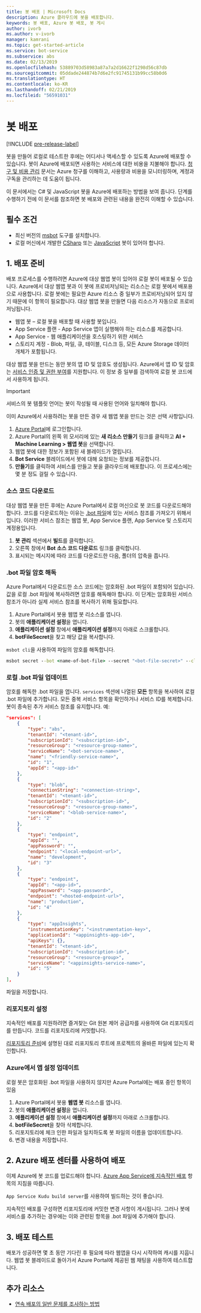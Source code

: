 ```yaml
---
title: 봇 배포 | Microsoft Docs
description: Azure 클라우드에 봇을 배포합니다.
keywords: 봇 배포, Azure 봇 배포, 봇 게시
author: ivorb
ms.author: v-ivorb
manager: kamrani
ms.topic: get-started-article
ms.service: bot-service
ms.subservice: abs
ms.date: 02/13/2019
ms.openlocfilehash: 53889703d58983a87a7a2d16622f1298d56c87db
ms.sourcegitcommit: 05ddade244874b7d6e2fc91745131b99cc58b0d6
ms.translationtype: HT
ms.contentlocale: ko-KR
ms.lasthandoff: 02/21/2019
ms.locfileid: "56591031"
---
```

# <a name="deploy-your-bot"></a>봇 배포

[!INCLUDE [pre-release-label](./includes/pre-release-label.md)]

봇을 만들어 로컬로 테스트한 후에는 어디서나 액세스할 수 있도록 Azure에 배포할 수 있습니다. 봇이 Azure에 배포되면 사용하는 서비스에 대한 비용을 지불해야 합니다. [청구 및 비용 관리](https://docs.microsoft.com/en-us/azure/billing/) 문서는 Azure 청구를 이해하고, 사용량과 비용을 모니터링하며, 계정과 구독을 관리하는 데 도움이 됩니다.

이 문서에서는 C# 및 JavaScript 봇을 Azure에 배포하는 방법을 보여 줍니다. 단계를 수행하기 전에 이 문서를 참조하면 봇 배포와 관련된 내용을 완전히 이해할 수 있습니다.

## <a name="prerequisites"></a>필수 조건

- 최신 버전의 [msbot](https://github.com/Microsoft/botbuilder-tools/tree/master/packages/MSBot) 도구를 설치합니다.
- 로컬 머신에서 개발한 [CSharp](./dotnet/bot-builder-dotnet-sdk-quickstart.md) 또는 [JavaScript](./javascript/bot-builder-javascript-quickstart.md) 봇이 있어야 합니다.

## <a name="1-prepare-for-deployment"></a>1. 배포 준비
배포 프로세스를 수행하려면 Azure에 대상 웹앱 봇이 있어야 로컬 봇이 배포될 수 있습니다. Azure에서 대상 웹앱 봇과 이 봇에 프로비저닝되는 리소스는 로컬 봇에서 배포용으로 사용합니다. 로컬 봇에는 필요한 Azure 리소스 중 일부가 프로비저닝되어 있지 않기 때문에 이 항목이 필요합니다. 대상 웹앱 봇을 만들면 다음 리소스가 자동으로 프로비저닝됩니다.
-   웹앱 봇 – 로컬 봇을 배포할 때 사용할 봇입니다.
-   App Service 플랜 - App Service 앱이 실행해야 하는 리소스를 제공합니다.
-   App Service - 웹 애플리케이션을 호스팅하기 위한 서비스
-   스토리지 계정 - Blob, 파일, 큐, 테이블, 디스크 등, 모든 Azure Storage 데이터 개체가 포함됩니다.

대상 웹앱 봇을 만드는 동안 봇의 앱 ID 및 암호도 생성됩니다. Azure에서 앱 ID 및 암호는 [서비스 인증 및 권한 부여](https://docs.microsoft.com/azure/app-service/overview-authentication-authorization)를 지원합니다. 이 정보 중 일부를 검색하여 로컬 봇 코드에서 사용하게 됩니다. 

> [!IMPORTANT]
> 서비스의 봇 템플릿 언어는 봇이 작성될 때 사용된 언어와 일치해야 합니다.

이미 Azure에서 사용하려는 봇을 만든 경우 새 웹앱 봇을 만드는 것은 선택 사항입니다.

1. [Azure Portal](https://portal.azure.com)에 로그인합니다.
1. Azure Portal의 왼쪽 위 모서리에 있는 **새 리소스 만들기** 링크를 클릭하고 **AI + Machine Learning > 웹앱 봇**을 선택합니다.
1. 웹앱 봇에 대한 정보가 포함된 새 블레이드가 열립니다. 
1. **Bot Service** 블레이드에서 봇에 대해 요청되는 정보를 제공합니다.
1. **만들기**를 클릭하여 서비스를 만들고 봇을 클라우드에 배포합니다. 이 프로세스에는 몇 분 정도 걸릴 수 있습니다.

### <a name="download-the-source-code"></a>소스 코드 다운로드
대상 웹앱 봇을 만든 후에는 Azure Portal에서 로컬 머신으로 봇 코드를 다운로드해야 합니다. 코드를 다운로드하는 이유는 [.bot 파일](./v4sdk/bot-file-basics.md)에 있는 서비스 참조를 가져오기 위해서입니다. 이러한 서비스 참조는 웹앱 봇, App Service 플랜, App Service 및 스토리지 계정용입니다. 

1. **봇 관리** 섹션에서 **빌드**를 클릭합니다.
1. 오른쪽 창에서 **Bot 소스 코드 다운로드** 링크를 클릭합니다.
1. 표시되는 메시지에 따라 코드를 다운로드한 다음, 폴더의 압축을 풉니다.

### <a name="decrypt-the-bot-file"></a>.bot 파일 암호 해독

Azure Portal에서 다운로드한 소스 코드에는 암호화된 .bot 파일이 포함되어 있습니다. 값을 로컬 .bot 파일에 복사하려면 암호를 해독해야 합니다. 이 단계는 암호화된 서비스 참조가 아니라 실제 서비스 참조를 복사하기 위해 필요합니다.  

1. Azure Portal에서 봇용 웹앱 봇 리소스를 엽니다.
1. 봇의 **애플리케이션 설정**을 엽니다.
1. **애플리케이션 설정** 창에서 **애플리케이션 설정**까지 아래로 스크롤합니다.
1. **botFileSecret**을 찾고 해당 값을 복사합니다.

`msbot cli`을 사용하여 파일의 암호를 해독합니다.

```cmd
msbot secret --bot <name-of-bot-file> --secret "<bot-file-secret>" --clear
```

### <a name="update-your-local-bot-file"></a>로컬 .bot 파일 업데이트

암호를 해독한 .bot 파일을 엽니다. `services` 섹션에 나열된 **모든** 항목을 복사하여 로컬 .bot 파일에 추가합니다. 모든 중복 서비스 항목을 확인하거나 서비스 ID를 복제합니다. 봇이 종속된 추가 서비스 참조를 유지합니다. 예: 

```json
"services": [
    {
        "type": "abs",
        "tenantId": "<tenant-id>",
        "subscriptionId": "<subscription-id>",
        "resourceGroup": "<resource-group-name>",
        "serviceName": "<bot-service-name>",
        "name": "<friendly-service-name>",
        "id": "1",
        "appId": "<app-id>"
    },
    {
        "type": "blob",
        "connectionString": "<connection-string>",
        "tenantId": "<tenant-id>",
        "subscriptionId": "<subscription-id>",
        "resourceGroup": "<resource-group-name>",
        "serviceName": "<blob-service-name>",
        "id": "2"
    },
    {
        "type": "endpoint",
        "appId": "",
        "appPassword": "",
        "endpoint": "<local-endpoint-url>",
        "name": "development",
        "id": "3"
    },
    {
        "type": "endpoint",
        "appId": "<app-id>",
        "appPassword": "<app-password>",
        "endpoint": "<hosted-endpoint-url>",
        "name": "production",
        "id": "4"
    },
    {
        "type": "appInsights",
        "instrumentationKey": "<instrumentation-key>",
        "applicationId": "<appinsights-app-id>",
        "apiKeys": {},
        "tenantId": "<tenant-id>",
        "subscriptionId": "<subscription-id>",
        "resourceGroup": "<resource-group>",
        "serviceName": "<appinsights-service-name>",
        "id": "5"
    }
],
```

파일을 저장합니다.

### <a name="setup-a-repository"></a>리포지토리 설정

지속적인 배포를 지원하려면 즐겨찾는 Git 원본 제어 공급자를 사용하여 Git 리포지토리를 만듭니다. 코드를 리포지토리에 커밋합니다. 

[리포지토리 준비](https://docs.microsoft.com/azure/app-service/deploy-continuous-deployment#prepare-your-repository)에 설명된 대로 리포지토리 루트에 프로젝트의 올바른 파일에 있는지 확인합니다.

### <a name="update-app-settings-in-azure"></a>Azure에서 앱 설정 업데이트
로컬 봇은 암호화된 .bot 파일을 사용하지 않지만 Azure Portal에는 배포 중인 항목이 있음 
1. Azure Portal에서 봇용 **웹앱 봇** 리소스를 엽니다.
1. 봇의 **애플리케이션 설정**을 엽니다.
1. **애플리케이션 설정** 창에서 **애플리케이션 설정**까지 아래로 스크롤합니다.
1. **botFileSecret**을 찾아 삭제합니다.
1. 리포지토리에 체크 인한 파일과 일치하도록 봇 파일의 이름을 업데이트합니다.
1. 변경 내용을 저장합니다.

## <a name="2-deploy-using-azure-deployment-center"></a>2. Azure 배포 센터를 사용하여 배포

이제 Azure에 봇 코드를 업로드해야 합니다. [Azure App Service에 지속적인 배포](https://docs.microsoft.com/azure/app-service/deploy-continuous-deployment) 항목의 지침을 따릅니다.

`App Service Kudu build server`를 사용하여 빌드하는 것이 좋습니다.

지속적인 배포를 구성하면 리포지토리에 커밋한 변경 사항이 게시됩니다. 그러나 봇에 서비스를 추가하는 경우에는 이와 관련된 항목을 .bot 파일에 추가해야 합니다.

## <a name="3-test-your-deployment"></a>3. 배포 테스트

배포가 성공하면 몇 초 동안 기다린 후 필요에 따라 웹앱을 다시 시작하여 캐시를 지웁니다. 웹앱 봇 블레이드로 돌아가서 Azure Portal에 제공된 웹 채팅을 사용하여 테스트합니다.

## <a name="additional-resources"></a>추가 리소스

- [연속 배포의 일반 문제를 조사하는 방법](https://github.com/projectkudu/kudu/wiki/Investigating-continuous-deployment)

<!--

## Prerequisites

[!INCLUDE [prerequisite snippet](~/includes/deploy/snippet-prerequisite.md)]


## Deploy JavaScript and C# bots using az cli

You've already created and tested a bot locally, and now you want to deploy it to Azure. These steps assume that you have created the required Azure resources.

[!INCLUDE [az login snippet](~/includes/deploy/snippet-az-login.md)]

### Create a Web App Bot

If you don't already have a resource group to which to publish your bot, create one:

[!INCLUDE [az create group snippet](~/includes/deploy/snippet-az-create-group.md)]

[!INCLUDE [az create web app snippet](~/includes/deploy/snippet-create-web-app.md)]

Before proceeding, read the instructions that apply to you based on the type of email account you use to log in to Azure.

#### MSA email account

If you are using an [MSA](https://en.wikipedia.org/wiki/Microsoft_account) email account, you will need to create the app ID and app password on the Application Registration Portal to use with `az bot create` command.

[!INCLUDE [create bot msa snippet](~/includes/deploy/snippet-create-bot-msa.md)]

#### Business or school account

[!INCLUDE [create bot snippet](~/includes/deploy/snippet-create-bot.md)]

### Download the bot from Azure

Next, download the bot you just created. 
[!INCLUDE [download bot snippet](~/includes/deploy/snippet-download-bot.md)]

### Decrypt the downloaded .bot file and use in your project

The sensitive information in the .bot file is encrypted.

[!INCLUDE [decrypt bot snippet](~/includes/deploy/snippet-decrypt-bot.md)]

### Update the .bot file

If your bot uses LUIS, QnA Maker, or Dispatch services, you will need to add references to them to your .bot file. Otherwise, you can skip this step.

1. Open your bot in the BotFramework Emulator, using the new .bot file. The bot does not need to be running locally.
1. In the **BOT EXPLORER** panel, expand the **SERVICES** section.
1. To add references to LUIS apps, click the plus-sign (+) to the right of **SERVICES**.
   1. Select **Add Language Understanding (LUIS)**.
   1. If it prompts you to log into your Azure account, do so.
   1. It presents a list of LUIS applications you have access to. Select the ones for your bot.
1. To add references to a QnA Maker knowledge base, click the plus-sign (+) to the right of **SERVICES**.
   1. Select **Add QnA Maker**.
   1. If it prompts you to log into your Azure account, do so.
   1. It presents a list of knowledge bases you have access to. Select the ones for your bot.
1. To add references to Dispatch models, click the plus-sign (+) to the right of **SERVICES**.
   1. Select **Add Dispatch**.
   1. If it prompts you to log into your Azure account, do so.
   1. It presents a list of Dispatch models you have access to. Select the ones for your bot.

### Test your bot locally

At this point, your bot should work the same way it did with the old .bot file. Make sure that it works as expected with the new .bot file.

### Publish your bot to Azure

[!INCLUDE [publish snippet](~/includes/deploy/snippet-publish.md)]


[!INCLUDE [clear encryption snippet](~/includes/deploy/snippet-clear-encryption.md)]

## Additional resources

[!INCLUDE [additional resources snippet](~/includes/deploy/snippet-additional-resources.md)]

## Next steps
> [!div class="nextstepaction"]
> [Set up continous deployment](bot-service-build-continuous-deployment.md)

-->
